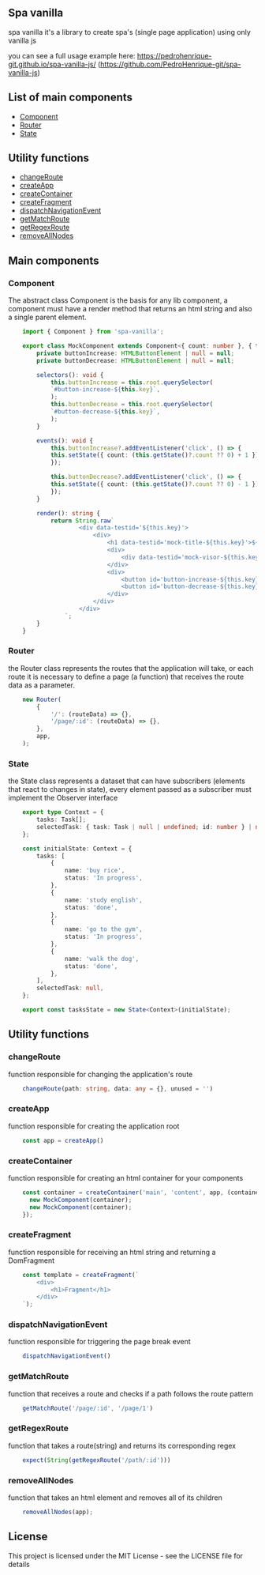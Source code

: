 ## Spa vanilla

spa vanilla it's a library to create spa's (single page application) using only vanilla js

you can see a full usage example here: https://pedrohenrique-git.github.io/spa-vanilla-js/ (https://github.com/PedroHenrique-git/spa-vanilla-js)

## List of main components

- [Component](#component)
- [Router](#router)
- [State](#state)

## Utility functions

- [changeRoute](#changeRoute)
- [createApp](#createApp)
- [createContainer](#createContainer)
- [createFragment](#createFragment)
- [dispatchNavigationEvent](#dispatchNavigationEvent)
- [getMatchRoute](#getMatchRoute)
- [getRegexRoute](#getRegexRoute)
- [removeAllNodes](#removeAllNodes)

## Main components

### Component

The abstract class Component is the basis for any lib component, a component must 
have a render method that returns an html string and 
also a single parent element.

~~~typescript
    import { Component } from 'spa-vanilla';

    export class MockComponent extends Component<{ count: number }, { title: string }> {
        private buttonIncrease: HTMLButtonElement | null = null;
        private buttonDecrease: HTMLButtonElement | null = null;

        selectors(): void {
            this.buttonIncrease = this.root.querySelector(
            `#button-increase-${this.key}`,
            );
            this.buttonDecrease = this.root.querySelector(
            `#button-decrease-${this.key}`,
            );
        }

        events(): void {
            this.buttonIncrease?.addEventListener('click', () => {
            this.setState({ count: (this.getState()?.count ?? 0) + 1 });
            });

            this.buttonDecrease?.addEventListener('click', () => {
            this.setState({ count: (this.getState()?.count ?? 0) - 1 });
            });
        }

        render(): string {
            return String.raw`
                    <div data-testid='${this.key}'>
                        <div>
                            <h1 data-testid='mock-title-${this.key}'>${this.getProps()?.title ?? 'Mock component'}</h1>
                            <div>
                                <div data-testid='mock-visor-${this.key}'>${this.getState() ? this.getState()?.count : 'without state'}</div>
                            </div>
                            <div>
                                <button id='button-increase-${this.key}' data-testid='button-increase-${this.key}'>increase</button>
                                <button id='button-decrease-${this.key}' data-testid='button-decrease-${this.key}'>decrease</button>
                            </div>
                        </div>
                    </div>
                `;
        }
    }    
~~~

### Router

the Router class represents the routes that the application will take, 
or each route it is necessary to define a page (a function) 
that receives the route data as a parameter.

~~~typescript
    new Router(
        {
            '/': (routeData) => {},
            '/page/:id': (routeData) => {},
        },
        app,
    );
~~~

### State

the State class represents a dataset that can have subscribers 
(elements that react to changes in state), 
every element passed as a subscriber must implement the Observer interface

~~~typescript
    export type Context = {
        tasks: Task[];
        selectedTask: { task: Task | null | undefined; id: number } | null;
    };

    const initialState: Context = {
        tasks: [
            {
                name: 'buy rice',
                status: 'In progress',
            },
            {
                name: 'study english',
                status: 'done',
            },
            {
                name: 'go to the gym',
                status: 'In progress',
            },
            {
                name: 'walk the dog',
                status: 'done',
            },
        ],
        selectedTask: null,
    };

    export const tasksState = new State<Context>(initialState);
~~~

## Utility functions

### changeRoute

function responsible for changing the application's route

~~~typescript
    changeRoute(path: string, data: any = {}, unused = '')
~~~

### createApp

function responsible for creating the application root

~~~typescript
    const app = createApp()
~~~

### createContainer

function responsible for creating an html container for your components

~~~typescript
    const container = createContainer('main', 'content', app, (container) => {
      new MockComponent(container);
      new MockComponent(container);
    });
~~~

### createFragment

function responsible for receiving an html string and returning a DomFragment

~~~typescript
    const template = createFragment(`
        <div>
            <h1>Fragment</h1>
        </div>
    `);
~~~

### dispatchNavigationEvent

function responsible for triggering the page break event

~~~typescript
    dispatchNavigationEvent()
~~~

### getMatchRoute

function that receives a route and checks if a path follows the route pattern

~~~typescript
    getMatchRoute('/page/:id', '/page/1')
~~~

### getRegexRoute

function that takes a route(string) and returns its corresponding regex

~~~typescript
    expect(String(getRegexRoute('/path/:id')))
~~~

### removeAllNodes

function that takes an html element and removes all of its children

~~~typescript
    removeAllNodes(app);
~~~

## License

This project is licensed under the MIT License - see the LICENSE file for details
